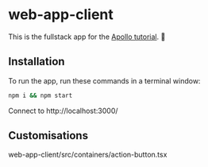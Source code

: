 # web-app-client

This is the fullstack app for the [Apollo tutorial](http://apollographql.com/docs/tutorial/introduction.html). 🚀

## Installation

To run the app, run these commands in a terminal window:

```bash
npm i && npm start
```

Connect to http://localhost:3000/

## Customisations

web-app-client/src/containers/action-button.tsx
